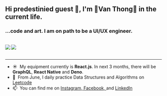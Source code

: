 ## Hi predestinied guest 🙏, I'm 🌌Van Thong🌌 in the current life.

### ...code and art. I am on path to be a UI/UX engineer. 
<br/>



<a>
  <img align="left" src="https://github-readme-stats.thonglevan131.vercel.app/api?username=ThongKun&count_private=true&show_icons=true&hide_border=true&hide=["contribs"]" />
</a>
<a>
  <img src="https://github-readme-stats.thonglevan131.vercel.app/api/top-langs/?username=ThongKun&layout=compact&hide_border=true&hide=["contribs"]" />
</a>
<br/>
<br/>




---
- ☀&nbsp;&nbsp;My equipment currently is <b>React.js</b>. In next 3 months, there will be <b>GraphQL</b>, <b>React Native</b> and <b>Deno</b>.
- 🎁&nbsp;&nbsp;From June, I daily practice Data Structures and Algorithms on [Leetcode](https://leetcode.com/thonglevan131/)
- 📫&nbsp;&nbsp;You can find me on [Instagram, ](https://www.instagram.com/thong.leeee/)[Facebook, ](https://www.facebook.com/thong.levan.131/) and [LinkedIn](https://www.linkedin.com/in/vanthong-fe-engineer/)
<!--
**ThongKun/ThongKun** is a ✨ _special_ ✨ repository because its `README.md` (this file) appears on your GitHub profile.

Here are some ideas to get you started:

- 🔭 I’m currently working on ...
- 🌱 I’m currently learning ...
- 👯 I’m looking to collaborate on ...
- 🤔 I’m looking for help with ...
- 💬 Ask me about ...
- 📫 How to reach me: ...
- 😄 Pronouns: ...
- ⚡ Fun fact: ...
-->

